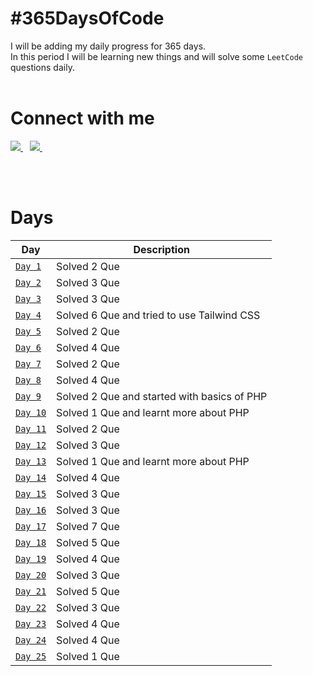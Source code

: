 # #365DaysOfCode

I will be adding my daily progress for 365 days.</br>
In this period I will be learning new things and will solve some `LeetCode` questions daily.</br></br>

# Connect with me

<a href="https://twitter.com/yashraj_2001">
    <img src="https://www.vectorlogo.zone/logos/twitter/twitter-ar21.svg"/>
</a>&ensp;
<a href="https://www.linkedin.com/in/yashraj-singh-boparai-613a641a8/">
    <img src="https://www.vectorlogo.zone/logos/linkedin/linkedin-ar21.svg"/>
</a>&ensp;

</br></br>

# Days

| Day                                                                                            | Description                                 |
| ---------------------------------------------------------------------------------------------- | ------------------------------------------- |
| [`Day 1`](https://github.com/Yashrajsingh2001/365DaysOfCode/tree/main/December%202021/Day%201) | Solved 2 Que                                |
| [`Day 2`](https://github.com/Yashrajsingh2001/365DaysOfCode/tree/main/December%202021/Day%202) | Solved 3 Que                                |
| [`Day 3`](https://github.com/Yashrajsingh2001/365DaysOfCode/tree/main/December%202021/Day%203) | Solved 3 Que                                |
| [`Day 4`](https://github.com/Yashrajsingh2001/365DaysOfCode/tree/main/December%202021/Day%204) | Solved 6 Que and tried to use Tailwind CSS  |
| [`Day 5`](https://github.com/Yashrajsingh2001/365DaysOfCode/tree/main/December%202021/Day%205) | Solved 2 Que                                |
| [`Day 6`](https://github.com/Yashrajsingh2001/365DaysOfCode/tree/main/December%202021/Day%206) | Solved 4 Que                                |
| [`Day 7`](https://github.com/Yashrajsingh2001/365DaysOfCode/tree/main/December%202021/Day%207) | Solved 2 Que |
| [`Day 8`](https://github.com/Yashrajsingh2001/365DaysOfCode/tree/main/December%202021/Day%208) | Solved 4 Que                                |
| [`Day 9`](https://github.com/Yashrajsingh2001/365DaysOfCode/tree/main/December%202021/Day%209) | Solved 2 Que and started with basics of PHP |
| [`Day 10`](https://github.com/Yashrajsingh2001/365DaysOfCode/tree/main/December%202021/Day%2010) | Solved 1 Que and learnt more about PHP |
| [`Day 11`](https://github.com/Yashrajsingh2001/365DaysOfCode/tree/main/December%202021/Day%2011) | Solved 2 Que |
| [`Day 12`](https://github.com/Yashrajsingh2001/365DaysOfCode/tree/main/January%202022/Day%2012) | Solved 3 Que |
| [`Day 13`](https://github.com/Yashrajsingh2001/365DaysOfCode/tree/main/January%202022/Day%2013) | Solved 1 Que and learnt more about PHP |
| [`Day 14`](https://github.com/Yashrajsingh2001/365DaysOfCode/tree/main/January%202022/Day%2014) | Solved 4 Que |
| [`Day 15`](https://github.com/Yashrajsingh2001/365DaysOfCode/tree/main/January%202022/Day%2015) | Solved 3 Que |
| [`Day 16`](https://github.com/Yashrajsingh2001/365DaysOfCode/tree/main/January%202022/Day%2016) | Solved 3 Que |
| [`Day 17`](https://github.com/Yashrajsingh2001/365DaysOfCode/tree/main/January%202022/Day%2017) | Solved 7 Que |
| [`Day 18`](https://github.com/Yashrajsingh2001/365DaysOfCode/tree/main/January%202022/Day%2018) | Solved 5 Que |
| [`Day 19`](https://github.com/Yashrajsingh2001/365DaysOfCode/tree/main/January%202022/Day%2019) | Solved 4 Que |
| [`Day 20`](https://github.com/Yashrajsingh2001/365DaysOfCode/tree/main/January%202022/Day%2020) | Solved 3 Que |
| [`Day 21`](https://github.com/Yashrajsingh2001/365DaysOfCode/tree/main/January%202022/Day%2021) | Solved 5 Que |
| [`Day 22`](https://github.com/Yashrajsingh2001/365DaysOfCode/tree/main/January%202022/Day%2022) | Solved 3 Que |
| [`Day 23`](https://github.com/Yashrajsingh2001/365DaysOfCode/tree/main/January%202022/Day%2023) | Solved 4 Que |
| [`Day 24`](https://github.com/Yashrajsingh2001/365DaysOfCode/tree/main/January%202022/Day%2024) | Solved 4 Que |
| [`Day 25`](https://github.com/Yashrajsingh2001/365DaysOfCode/tree/main/January%202022/Day%2025) | Solved 1 Que |

